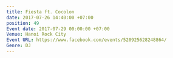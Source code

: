 ```yaml
---
title: Fiesta ft. Cocolon
date: 2017-07-26 14:40:00 +07:00
position: 49
Event date: 2017-07-29 00:00:00 +07:00
Venue: Hanoi Rock City
Event URL: https://www.facebook.com/events/520925628248864/
Genre: DJ
---
```


